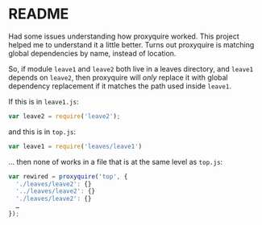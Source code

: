 # README

Had some issues understanding how proxyquire worked. This project helped me to understand it a little better. Turns out proxyquire is matching global dependencies by name, instead of location. 

So, if module `leave1` and `leave2` both live in a leaves directory, and `leave1` depends on `leave2`, then proxyquire will *only* replace it with global dependency replacement if it matches the path used inside `leave1`. 

If this is in `leave1.js`:

```javascript
var leave2 = require('leave2');
```

and this is in `top.js`:

```javascript
var leave1 = require('leaves/leave1')
```

… then none of works in a file that is at the same level as `top.js`:

```javascript
var rewired = proxyquire('top', {
  './leaves/leave2': {}
  '../leaves/leave2': {}
  './leaves/leave2': {}
  …
});
```
